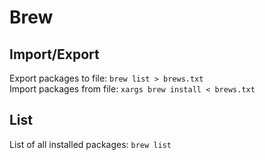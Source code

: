 # Brew

## Import/Export

Export packages to file: `brew list > brews.txt` \
Import packages from file: `xargs brew install < brews.txt`

## List

List of all installed packages: `brew list`
